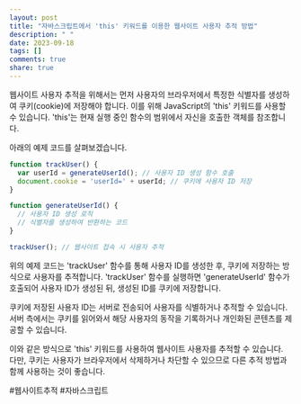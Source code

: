 ```yaml
---
layout: post
title: "자바스크립트에서 'this' 키워드를 이용한 웹사이트 사용자 추적 방법"
description: " "
date: 2023-09-18
tags: []
comments: true
share: true
---
```


웹사이트 사용자 추적을 위해서는 먼저 사용자의 브라우저에서 특정한 식별자를 생성하여 쿠키(cookie)에 저장해야 합니다. 이를 위해 JavaScript의 'this' 키워드를 사용할 수 있습니다. 'this'는 현재 실행 중인 함수의 범위에서 자신을 호출한 객체를 참조합니다.

아래의 예제 코드를 살펴보겠습니다.

```javascript
function trackUser() {
  var userId = generateUserId(); // 사용자 ID 생성 함수 호출
  document.cookie = 'userId=' + userId; // 쿠키에 사용자 ID 저장
}

function generateUserId() {
  // 사용자 ID 생성 로직
  // 식별자를 생성하여 반환하는 코드
}

trackUser(); // 웹사이트 접속 시 사용자 추적
```

위의 예제 코드는 'trackUser' 함수를 통해 사용자 ID를 생성한 후, 쿠키에 저장하는 방식으로 사용자를 추적합니다. 'trackUser' 함수를 실행하면 'generateUserId' 함수가 호출되어 사용자 ID가 생성된 뒤, 생성된 ID를 쿠키에 저장합니다.

쿠키에 저장된 사용자 ID는 서버로 전송되어 사용자를 식별하거나 추적할 수 있습니다. 서버 측에서는 쿠키를 읽어와서 해당 사용자의 동작을 기록하거나 개인화된 콘텐츠를 제공할 수 있습니다.

이와 같은 방식으로 'this' 키워드를 사용하여 웹사이트 사용자를 추적할 수 있습니다. 다만, 쿠키는 사용자가 브라우저에서 삭제하거나 차단할 수 있으므로 다른 추적 방법과 함께 사용하는 것이 좋습니다.

#웹사이트추적 #자바스크립트